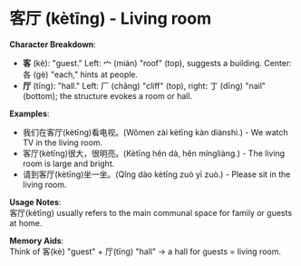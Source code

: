 # **客厅 (kètīng) - Living room**

**Character Breakdown**:  
- **客** (kè): "guest." Left: 宀 (mián) "roof" (top), suggests a building. Center: 各 (gè) "each," hints at people.  
- **厅** (tīng): "hall." Left: 厂 (chǎng) "cliff" (top), right: 丁 (dīng) "nail" (bottom); the structure evokes a room or hall.

**Examples**:  
- 我们在客厅(kètīng)看电视。(Wǒmen zài kètīng kàn diànshì.) - We watch TV in the living room.  
- 客厅(kètīng)很大，很明亮。(Kètīng hěn dà, hěn míngliàng.) - The living room is large and bright.  
- 请到客厅(kètīng)坐一坐。(Qǐng dào kètīng zuò yī zuò.) - Please sit in the living room.

**Usage Notes**:  
客厅(kètīng) usually refers to the main communal space for family or guests at home.

**Memory Aids**:  
Think of 客(kè) "guest" + 厅(tīng) "hall" → a hall for guests = living room.